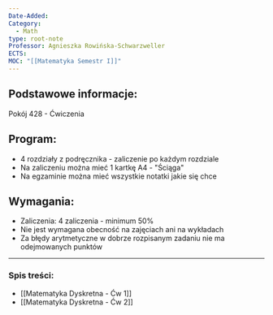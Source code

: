 ```yaml
---
Date-Added:
Category:
  - Math
type: root-note
Professor: Agnieszka Rowińska-Schwarzweller
ECTS:
MOC: "[[Matematyka Semestr I]]"
---
```


## Podstawowe informacje:
Pokój 428 - Ćwiczenia

## Program:
 - 4 rozdziały z podręcznika - zaliczenie po każdym rozdziale
 - Na zaliczeniu można mieć 1 kartkę A4 - "Ściąga"
 - Na egzaminie  można mieć wszystkie notatki jakie się chce
## Wymagania:
- Zaliczenia: 4 zaliczenia - minimum 50%
- Nie jest wymagana obecność na zajęciach ani na wykładach
- Za błędy arytmetyczne w dobrze rozpisanym zadaniu nie ma odejmowanych punktów

- - -
### Spis treści:
- [[Matematyka Dyskretna - Ćw 1]]
- [[Matematyka Dyskretna - Ćw 2]]